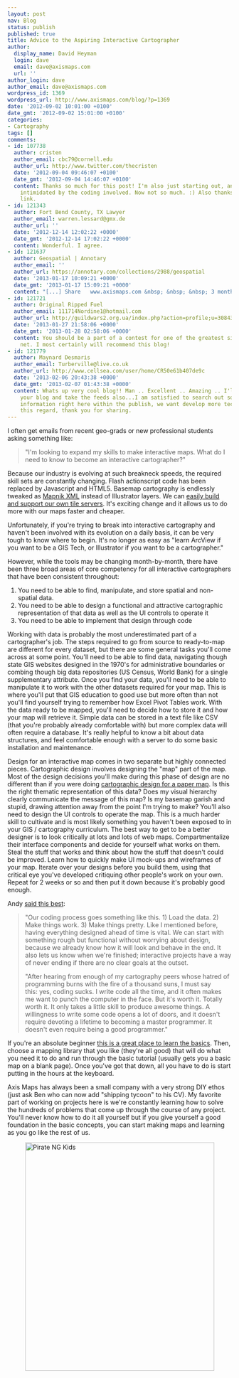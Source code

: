 ```yaml
---
layout: post
nav: Blog
status: publish
published: true
title: Advice to the Aspiring Interactive Cartographer
author:
  display_name: David Heyman
  login: dave
  email: dave@axismaps.com
  url: ''
author_login: dave
author_email: dave@axismaps.com
wordpress_id: 1369
wordpress_url: http://www.axismaps.com/blog/?p=1369
date: '2012-09-02 10:01:00 +0100'
date_gmt: '2012-09-02 15:01:00 +0100'
categories:
- Cartography
tags: []
comments:
- id: 107738
  author: cristen
  author_email: cbc79@cornell.edu
  author_url: http://www.twitter.com/thecristen
  date: '2012-09-04 09:46:07 +0100'
  date_gmt: '2012-09-04 14:46:07 +0100'
  content: Thanks so much for this post! I'm also just starting out, and was a little
    intimidated by the coding involved. Now not so much. :) Also thanks for the Hackety
    link.
- id: 121343
  author: Fort Bend County, TX Lawyer
  author_email: warren.lessard@gmx.de
  author_url: ''
  date: '2012-12-14 12:02:22 +0000'
  date_gmt: '2012-12-14 17:02:22 +0000'
  content: Wonderful. I agree.
- id: 121637
  author: Geospatial | Annotary
  author_email: ''
  author_url: https://annotary.com/collections/2988/geospatial
  date: '2013-01-17 10:09:21 +0000'
  date_gmt: '2013-01-17 15:09:21 +0000'
  content: "[...] Share   www.axismaps.com &nbsp; &nbsp; &nbsp; 3 months [...]"
- id: 121721
  author: Original Ripped Fuel
  author_email: 111714Nordine1@hotmail.com
  author_url: http://guildwars2.org.ua/index.php?action=profile;u=30843
  date: '2013-01-27 21:58:06 +0000'
  date_gmt: '2013-01-28 02:58:06 +0000'
  content: You should be a part of a contest for one of the greatest sites on the
    net. I most certainly will recommend this blog!
- id: 121779
  author: Maynard Desmaris
  author_email: Turberville@live.co.uk
  author_url: http://www.cellsea.com/user/home/CR50e61b407de9c
  date: '2013-02-06 20:43:38 +0000'
  date_gmt: '2013-02-07 01:43:38 +0000'
  content: Whats up very cool blog!! Man .. Excellent .. Amazing .. I'll bookmark
    your blog and take the feeds also...I am satisfied to search out so many helpful
    information right here within the publish, we want develop more techniques in
    this regard, thank you for sharing.
---
```

<p>I often get emails from recent geo-grads or new professional students asking something like:</p>
<blockquote><p>"I'm looking to expand my skills to make interactive maps. What do I need to know to become an interactive cartographer?"</p></blockquote>
<p>Because our industry is evolving at such breakneck speeds, the required skill sets are constantly changing. Flash actionscript code has been replaced by Javascript and HTML5. Basemap cartography is endlessly tweaked as <a href="https://github.com/mapnik/mapnik/wiki/XMLConfigReference">Mapnik XML</a> instead of Illustrator layers. We can <a href="http://www.axismaps.com/blog/2012/01/dont-panic-an-absolute-beginners-guide-to-building-a-map-server/">easily build and support our own tile servers</a>. It's exciting change and it allows us to do more with our maps faster and cheaper.</p>
<p>Unfortunately, if you're trying to break into interactive cartography and haven't been involved with its evolution on a daily basis, it can be very tough to know where to begin. It's no longer as easy as "learn ArcView if you want to be a GIS Tech, or Illustrator if you want to be a cartographer."</p>
<p>However, while the tools may be changing month-by-month, there have been three broad areas of core competency for all interactive cartographers that have been consistent throughout:</p>
<ol>
<li>You need to be able to find, manipulate, and store spatial and non-spatial data.</li>
<li>You need to be able to design a functional and attractive cartographic representation of that data as well as the UI controls to operate it</li>
<li>You need to be able to implement that design through code</li>
</ol>
<p>Working with data is probably the most underestimated part of a cartographer's job. The steps required to go from source to ready-to-map are different for every dataset, but there are some general tasks you'll come across at some point. You'll need to be able to find data, navigating though state GIS websites designed in the 1970's for administrative boundaries or combing though big data repositories (US Census, World Bank) for a single supplementary attribute. Once you find your data, you'll need to be able to manipulate it to work with the other datasets required for your map. This is where you'll put that GIS education to good use but more often than not you'll find yourself trying to remember how Excel Pivot Tables work. With the data ready to be mapped, you'll need to decide how to store it and how your map will retrieve it. Simple data can be stored in a text file like CSV (that you're probably already comfortable with) but more complex data will often require a database. It's really helpful to know a bit about data structures, and feel comfortable enough with a server to do some basic installation and maintenance.</p>
<p>Design for an interactive map comes in two separate but highly connected pieces. Cartographic design involves designing the "map" part of the map. Most of the design decisions you'll make during this phase of design are no different than if you were doing <a href="http://www.amazon.com/Thematic-Cartography-Visualization-Terry-Slocum/dp/0132097761/ref=sr_1_1?ie=UTF8&amp;qid=1346660063&amp;sr=8-1&amp;keywords=terry+slocum">cartographic design for a paper map</a>. Is this the right thematic representation of this data? Does my visual hierarchy clearly communicate the message of this map? Is my basemap garish and stupid, drawing attention away from the point I'm trying to make? You'll also need to design the UI controls to operate the map. This is a much harder skill to cultivate and is most likely something you haven't been exposed to in your GIS / cartography curriculum. The best way to get to be a better designer is to look critically at lots and lots of web maps. Compartmentalize their interface components and decide for yourself what works on them. Steal the stuff that works and think about how the stuff that doesn't could be improved. Learn how to quickly make UI mock-ups and wireframes of your map. Iterate over your designs before you build them, using that critical eye you've developed critiquing other people's work on your own. Repeat for 2 weeks or so and then put it down because it's probably good enough.</p>
<p>Andy <a href="http://www.axismaps.com/blog/2011/12/web-cartography-thats-like-google-maps-right/">said this best</a>:</p>
<blockquote><p>"Our coding process goes something like this. 1) Load the data. 2) Make things work. 3) Make things pretty. Like I mentioned before, having everything designed ahead of time is vital. We can start with something rough but functional without worrying about design, because we already know how it will look and behave in the end. It also lets us know when we're finished; interactive projects have a way of never ending if there are no clear goals at the outset.</p>
<p>"After hearing from enough of my cartography peers whose hatred of programming burns with the fire of a thousand suns, I must say this: yes, coding sucks. I write code all the time, and it often makes me want to punch the computer in the face. But it's worth it. Totally worth it. It only takes a little skill to produce awesome things. A willingness to write some code opens a lot of doors, and it doesn't require devoting a lifetime to becoming a master programmer. It doesn't even require being a good programmer."</p></blockquote>
<p>If you're an absolute beginner <a href="http://hackety.com">this is a great place to learn the basics</a>. Then, choose a mapping library that you like (they're all good) that will do what you need it to do and run through the basic tutorial (usually gets you a basic map on a blank page). Once you've got that down, all you have to do is start putting in the hours at the keyboard.</p>
<p>Axis Maps has always been a small company with a very strong DIY ethos (just ask Ben who can now add "shipping tycoon" to his CV). My favorite part of working on projects here is we're constantly learning how to solve the hundreds of problems that come up through the course of any project. You'll never know how to do it all yourself but if you give yourself a good foundation in the basic concepts, you can start making maps and learning as you go like the rest of us.</p>
<p><img style="display: block; margin-left: auto; margin-right: auto;" title="Pirate-NG-Kids.jpg" src="http://www.axismaps.com/blog/wp-content/uploads/2012/09/Pirate-NG-Kids.jpg" alt="Pirate NG Kids" width="425" height="514" border="0" /></p>
